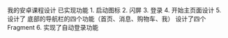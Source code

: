 我的安卓课程设计    已实现功能  1. 启动图标 2. 闪屏 3. 登录 4. 开始主页面设计 5.  设计了 底部的导航栏的四个功能（首页、消息、购物车、我） 设计了四个Fragment  6.  实现了自动登录功能
